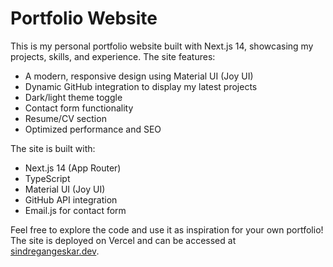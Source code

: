 # Portfolio Website

This is my personal portfolio website built with Next.js 14, showcasing my projects, skills, and experience. The site features:

- A modern, responsive design using Material UI (Joy UI)
- Dynamic GitHub integration to display my latest projects
- Dark/light theme toggle
- Contact form functionality
- Resume/CV section
- Optimized performance and SEO

The site is built with:
- Next.js 14 (App Router)
- TypeScript
- Material UI (Joy UI)
- GitHub API integration
- Email.js for contact form

Feel free to explore the code and use it as inspiration for your own portfolio! The site is deployed on Vercel and can be accessed at [sindregangeskar.dev](https://sindregangeskar.dev).

